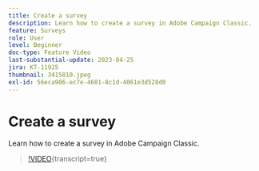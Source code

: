 ```yaml
---
title: Create a survey
description: Learn how to create a survey in Adobe Campaign Classic.
feature: Surveys
role: User
level: Beginner
doc-type: Feature Video
last-substantial-update: 2023-04-25
jira: KT-11925
thumbnail: 3415810.jpeg
exl-id: 56eca906-ec7e-4601-8c1d-4061e3d528d0
---
```

# Create a survey

Learn how to create a survey in Adobe Campaign Classic.

>[!VIDEO](https://video.tv.adobe.com/v/3415810/?learn=on){transcript=true}
